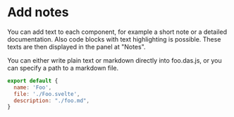 # Add notes

You can add text to each component, for example a short note or a detailed documentation. Also code blocks with text highlighting is possible. These texts are then displayed in the panel at "Notes".

You can either write plain text or markdown directly into foo.das.js, or you can specify a path to a markdown file.

```js
export default {
  name: 'Foo',
  file: './Foo.svelte',
  description: "./foo.md",
}
```
